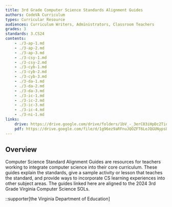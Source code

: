 ```yaml
---
title: 3rd Grade Computer Science Standards Alignment Guides
authors: CodeVA Curriculum
types: Curricular Resource
audiences: Curriculum Writers, Administrators, Classroom Teachers
grades: 3
standards: 3.CS24
contents:
    - ./3-ap-1.md
    - ./3-ap-2.md
    - ./3-ap-3.md
    - ./3-csy-1.md
    - ./3-csy-2.md
    - ./3-cyb-1.md
    - ./3-cyb-2.md
    - ./3-cyb-3.md    
    - ./3-da-1.md
    - ./3-da-2.md
    - ./3-da-3.md
    - ./3-ic-1.md
    - ./3-ic-2.md
    - ./3-ic-3.md
    - ./3-ic-4.md
    - ./3-ni-1.md
links:
    drive: https://drive.google.com/drive/folders/1bV_-_3erC83iHpDc2Tioj_9Fqy3sInpj?usp=drive_link
    pdf: https://drive.google.com/file/d/1g96ez9aRFnuJQOZFT6LeJQGUNypsUXrE/view?usp=drive_link
---
```


## Overview

Computer Science Standard Alignment Guides are resources for teachers working to integrate computer science into their core curriculum. These guides explain the standards, give a sample activity or lesson that teaches the standard, and provide ways to incorporate CS learning experiences into other subject areas. The guides linked here are aligned to the 2024 3rd Grade Virginia Computer Science SOLs.

::supporter[the Virginia Department of Education]